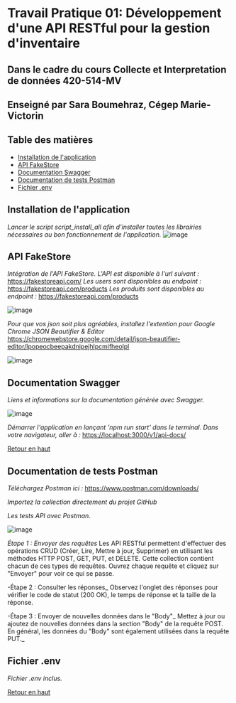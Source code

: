 <a name="top"></a>

# Travail Pratique 01: Développement d'une API RESTful pour la gestion d'inventaire
## Dans le cadre du cours Collecte et Interpretation de données 420-514-MV
## Enseigné par Sara Boumehraz, Cégep Marie-Victorin

## Table des matières

- [Installation de l'application](#installation-de-lapplication)
- [API FakeStore](#api-fakestore)
- [Documentation Swagger](#documentation-swagger)
- [Documentation de tests Postman](#documentation-de-tests-postman)
- [Fichier .env](#fichier-env)

## Installation de l'application

_Lancer le script script_install_all afin d'installer toutes les librairies nécessaires au bon fonctionnement de l'application._
![image](https://github.com/user-attachments/assets/08113449-b8fb-41ca-8e82-c33d4bf599d3)

## API FakeStore

_Intégration de l'API FakeStore.  L'API est disponible à l'url suivant :_ <https://fakestoreapi.com/>
_Les users sont disponibles au endpoint :_ <https://fakestoreapi.com/products>
_Les produits sont disponibles au endpoint :_ <https://fakestoreapi.com/products>

![image](https://github.com/user-attachments/assets/0fa6816a-ae32-491b-8949-091c86083d73)

_Pour que vos json soit plus agréables, installez l'extention pour Google Chrome JSON Beautifier & Editor_ <https://chromewebstore.google.com/detail/json-beautifier-editor/lpopeocbeepakdnipejhlpcmifheolpl>

![image](https://github.com/user-attachments/assets/9d02f6dc-458d-4a7e-8bb4-56a6c3c2260b)

## Documentation Swagger

_Liens et informations sur la documentation générée avec Swagger._

![image](https://github.com/user-attachments/assets/5579ea14-45d0-4fae-8218-ad3f2ccf9d66)

_Démarrer l'application en lançant 'npm run start' dans le terminal.  Dans votre navigateur, aller à :_ <https://localhost:3000/v1/api-docs/>

[Retour en haut](#top)

## Documentation de tests Postman

_Téléchargez Postman ici :_ <https://www.postman.com/downloads/>

_Importez la collection directement du projet GitHub_

_Les tests API avec Postman._

![image](https://github.com/user-attachments/assets/daf6cfd7-bbf2-446f-bf12-a9b37c7af774)

_Étape 1 : Envoyer des requêtes_
Les API RESTful permettent d'effectuer des opérations CRUD (Créer, Lire, Mettre à jour, Supprimer) en utilisant les méthodes HTTP POST, GET, PUT, et DELETE.
Cette collection contient chacun de ces types de requêtes. Ouvrez chaque requête et cliquez sur "Envoyer" pour voir ce qui se passe.

-Étape 2 : Consulter les réponses_
Observez l'onglet des réponses pour vérifier le code de statut (200 OK), le temps de réponse et la taille de la réponse.

-Étape 3 : Envoyer de nouvelles données dans le "Body"_
Mettez à jour ou ajoutez de nouvelles données dans la section "Body" de la requête POST. En général, les données du "Body" sont également utilisées dans la requête PUT._

## Fichier .env
_Fichier .env inclus._

[Retour en haut](#top)

